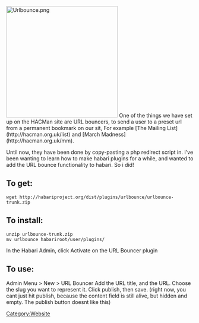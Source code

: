 <img src="Urlbounce.png" title="fig:Urlbounce.png" width="300" alt="Urlbounce.png" />
One of the things we have set up on the HACMan site are URL bouncers, to
send a user to a preset url from a permanent bookmark on our sit, For
example [The Mailing List](http://hacman.org.uk/list) and [March
Madness](http://hacman.org.uk/mm).

Until now, they have been done by copy-pasting a php redirect script in.
I've been wanting to learn how to make habari plugins for a while, and
wanted to add the URL bounce functionality to habari. So i did!

To get:
-------

    wget http://habariproject.org/dist/plugins/urlbounce/urlbounce-trunk.zip

To install:
-----------

    unzip urlbounce-trunk.zip
    mv urlbounce habariroot/user/plugins/

In the Habari Admin, click Activate on the URL Bouncer plugin

To use:
-------

Admin Menu &gt; New &gt; URL Bouncer Add the URL title, and the URL.
Choose the slug you want to represent it. Click publish, then save.
(right now, you cant just hit publish, because the content field is
still alive, but hidden and empty. The publish button doesnt like this)

[Category:Website](Category:Website "wikilink")